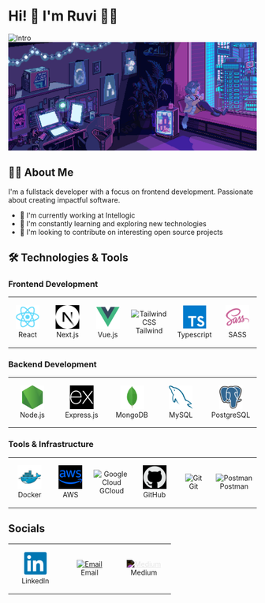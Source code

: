 # Hi! 👋 I'm Ruvi 👩‍💻

<div>
  <img src="https://readme-typing-svg.herokuapp.com?pause=1000&color=F196F3&vCenter=true&lines=Frontend+developer;Bug+squasher;Fullstack+enthusiast;Pixel+pusher" alt="Intro" />
</div>

<div align="center">
  <img alt="Coding" height="220" width="1000" src="./girl-window.gif" style="object-fit:cover">
</div>

## 👩🏽 About Me

I'm a fullstack developer with a focus on frontend development. Passionate about creating impactful software.

- 🔭 I'm currently working at Intellogic
- 🌱 I'm constantly learning and exploring new technologies
- 👯 I'm looking to contribute on interesting open source projects

## 🛠️ Technologies & Tools

### Frontend Development

<table>
  <tr>
    <td align="center" width="96" height="96" style="position: relative;">
      <img src="https://raw.githubusercontent.com/devicons/devicon/master/icons/react/react-original.svg" width="48" alt="React">
      <br>React
    </td>
    <td align="center" width="96" height="96" style="position: relative;">
      <img src="https://raw.githubusercontent.com/devicons/devicon/master/icons/nextjs/nextjs-original.svg" width="48" alt="Next.js" style="filter: invert(1)">
      <br>Next.js
    </td>
    <td align="center" width="96" height="96" style="position: relative;">
      <img src="https://raw.githubusercontent.com/devicons/devicon/master/icons/vuejs/vuejs-original.svg" width="48" alt="Vue.js">
      <br>Vue.js
    </td>
    <td align="center" width="96" height="96" style="position: relative;">
      <img src="https://www.vectorlogo.zone/logos/tailwindcss/tailwindcss-icon.svg" width="48" alt="Tailwind CSS">
      <br>Tailwind
    </td>
    <td align="center" width="96" height="96" style="position: relative;">
      <img src="https://raw.githubusercontent.com/devicons/devicon/master/icons/typescript/typescript-original.svg" width="48" alt="Tyscript">
      <br>Typescript
    </td>
    <td align="center" width="96" height="96" style="position: relative;">
      <img src="https://raw.githubusercontent.com/devicons/devicon/master/icons/sass/sass-original.svg" width="48" alt="SASS">
      <br>SASS
    </td>
  </tr>
</table>

### Backend Development

<table>
  <tr>
    <td align="center" width="96" height="96">
      <img src="https://raw.githubusercontent.com/devicons/devicon/master/icons/nodejs/nodejs-original.svg" width="48" alt="Node.js">
      <br>Node.js
    </td>
    <td align="center" width="96" height="96">
      <img src="https://raw.githubusercontent.com/devicons/devicon/master/icons/express/express-original.svg" width="48" alt="Express.js" style="filter: invert(1)">
      <br>Express.js
    </td>
    <td align="center" width="96" height="96">
      <img src="https://raw.githubusercontent.com/devicons/devicon/master/icons/mongodb/mongodb-original.svg" width="48" alt="MongoDB">
      <br>MongoDB
    </td>
    <td align="center" width="96" height="96">
      <img src="https://raw.githubusercontent.com/devicons/devicon/master/icons/mysql/mysql-original.svg" width="48" alt="MySQL">
      <br>MySQL
    </td>
    <td align="center" width="96" height="96">
      <img src="https://raw.githubusercontent.com/devicons/devicon/master/icons/postgresql/postgresql-original.svg" width="48" alt="PostgreSQL">
      <br>PostgreSQL
    </td>
  </tr>
</table>

### Tools & Infrastructure

<table>
  <tr>
    <td align="center" width="96" height="96">
      <img src="https://raw.githubusercontent.com/devicons/devicon/master/icons/docker/docker-original.svg" width="48" alt="Docker">
      <br>Docker
    </td>
    <td align="center" width="96" height="96">
      <img src="https://raw.githubusercontent.com/devicons/devicon/master/icons/amazonwebservices/amazonwebservices-plain-wordmark.svg" width="48" alt="AWS" style="filter: invert(1)">
      <br>AWS
    </td>
    <td align="center" width="96" height="96">
      <img src="https://www.vectorlogo.zone/logos/google_cloud/google_cloud-icon.svg" width="48" alt="Google Cloud">
      <br>GCloud
    </td>
    <td align="center" width="96" height="96">
      <img src="https://raw.githubusercontent.com/devicons/devicon/master/icons/github/github-original.svg" width="48" alt="GitHub Actions" style="filter: invert(1)">
      <br>GitHub
    </td>
    <td align="center" width="96" height="96">
      <img src="https://www.vectorlogo.zone/logos/git-scm/git-scm-icon.svg" width="48" alt="Git">
      <br>Git
    </td>
    <td align="center" width="96" height="96">
      <img src="https://www.vectorlogo.zone/logos/getpostman/getpostman-icon.svg" width="48" alt="Postman">
      <br>Postman
    </td>
  </tr>
</table>

## Socials

<table>
  <tr>
    <td align="center" width="96" height="96">
      <a href="https://nl.linkedin.com/in/ruvindi-hulangamuwa" target="_blank">
        <img src="https://raw.githubusercontent.com/devicons/devicon/master/icons/linkedin/linkedin-original.svg" width="48" alt="LinkedIn">
      </a>
      <br>LinkedIn
    </td>
    <td align="center" width="96" height="96">
      <a href="mailto:ruvindihulangamuwa@gmail.com">
        <img src="https://www.vectorlogo.zone/logos/gmail/gmail-icon.svg" width="48" alt="Email">
      </a>
      <br>Email
    </td>
    <td align="center" width="96" height="96">
      <a href="https://medium.com/@ruvindihulangamuwa" target="_blank">
        <img src="https://cdn.jsdelivr.net/npm/simple-icons@3.13.0/icons/medium.svg" width="48" alt="Medium" style="filter: invert(1)">
      </a>
      <br>Medium
    </td>
  </tr>
</table>
